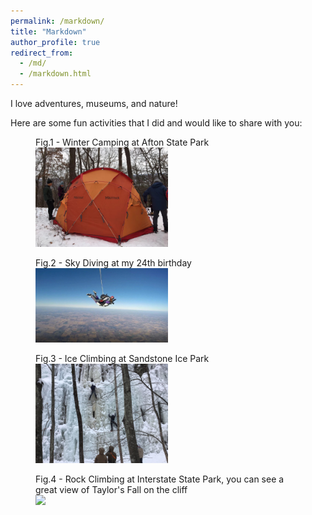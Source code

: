 ```yaml
---
permalink: /markdown/
title: "Markdown"
author_profile: true
redirect_from: 
  - /md/
  - /markdown.html
---
```


I love adventures, museums, and nature!  

Here are some fun activities that I did and would like to share with you: 


<figure>
    <figcaption> Fig.1 - Winter Camping at Afton State Park</figcaption>
    <img src="/images/winter_camping.jpg" style="width:50%"/>
</figure>

<figure>
    <figcaption> Fig.2 - Sky Diving at my 24th birthday </figcaption>
    <img src="/images/sky_diving.jpg" style="width:50%"/>
</figure>

<figure>
    <figcaption> Fig.3 - Ice Climbing at Sandstone Ice Park </figcaption>
    <img src="/images/ice_climbing.jpg", style="width:50%"/>
</figure>

<figure>
    <figcaption> Fig.4 - Rock Climbing at Interstate State Park, you can see a great view of Taylor's Fall on the cliff </figcaption>  
    <img src="/images/rock_climbing.jpg style="width:50%"/>
</figure>
